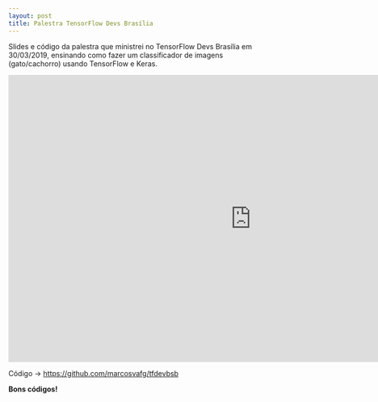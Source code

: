 ```yaml
---
layout: post
title: Palestra TensorFlow Devs Brasília
---
```

Slides e código da palestra que ministrei no TensorFlow Devs Brasília em 30/03/2019, ensinando como fazer um classificador de imagens (gato/cachorro) usando TensorFlow e Keras.

<iframe src="https://docs.google.com/presentation/d/e/2PACX-1vQ-IZKqi5jIP0iFTitSPU-U4gyg287RDXn6mdD_ieUK7_6RQZzKIpklaX7kC6vHEYAojALr0trIeeUq/embed?start=false&loop=false&delayms=3000" frameborder="0" width="960" height="569" allowfullscreen="true" mozallowfullscreen="true" webkitallowfullscreen="true"></iframe>

Código -> https://github.com/marcosvafg/tfdevbsb

**Bons códigos!**
